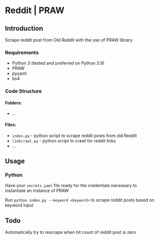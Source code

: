 # Reddit | PRAW


## Introduction
Scrape reddit post from Old Reddit with the use of PRAW library

### Requirements
* Python 3 (tested and preferred on Python 3.9)
* PRAW
* pyyaml
* bs4

### Code Structure

#### Folders:
* ...

#### Files:
* `index.py` - python script to scrape reddit posts from old Reddit
* `linkcrawl.py` - python script to crawl for reddit links
* ...

## Usage

### Python
Have your `secrets.yaml` file ready for the credentials necessary to instantiate an instance of PRAW

Run `python index.py --keyword <keyword>` to scrape reddit posts based on keyword input

## Todo

Automatically try to rescrape when hit count of reddit post is zero 



